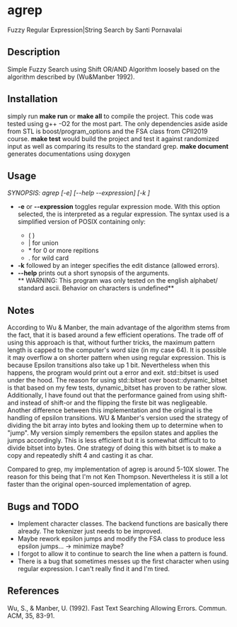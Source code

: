 # agrep
Fuzzy Regular Expression|String Search by Santi Pornavalai

## Description
Simple Fuzzy Search using Shift OR/AND Algorithm loosely based on the algorithm described by (Wu&Manber 1992). 

## Installation
simply run **make run** or **make all** to compile the project. This code was tested using g++ -O2 for the most part. 
The only dependencies aside aside from STL is boost/program_options and the FSA class from CPII2019 course. 
**make test** would build the project and test it against randomized input as well as comparing its results to the standard grep. 
**make document** generates documentations using doxygen 

## Usage
*SYNOPSIS: agrep [-e] [--help --expression] [-k <number>] <PATTERN> <FILENAME>*
- **-e** or **--expression** toggles regular expression mode. With this option selected, the <PATTERN> is interpreted as a regular expression. The syntax used is a simplified version of POSIX containing only:
  - ( ) 
  - | for union
  - \* for 0 or more repitions
  - . for wild card  
- **-k** followed by an integer specifies the edit distance (allowed errors). 
- **--help** prints out a short synopsis of the arguments.  
** WARNING: This program was only tested on the english alphabet/ standard ascii. Behavior on characters is undefined**
## Notes
According to Wu & Manber, the main advantage of the algorithm stems from the fact, that it is based around a few efficient operations. The trade off of using this approach is that, without further tricks, the maximum
pattern length is capped to the computer's word size (in my case 64). It is possible it may overflow a on shorter pattern when using regular expression. This is because Epsilon transitions also take up 1 bit.
Nevertheless when this happens, the program would print out a error and exit. std::bitset is used under the hood. The reason for using std::bitset over boost::dynamic_bitset is that based on my few tests, dynamic_bitset has proven to be rather slow.  
Additionally, I have found out that the performance gained from using shift-and instead of shift-or and the flipping the firste bit was negligeable. Another difference between this implementation and the original is the handling of epsilon transitions.
WU & Manber's version used the strategy of dividing the bit array into bytes and looking them up to determine when to "jump". My version simply remembers the epsilon states and applies the jumps accordingly. This is less efficient but it is somewhat difficult to 
to divide bitset into bytes. One strategy of doing this with bitset is to make a copy and repeatedly shift 4 and casting it as char.  

Compared to grep, my implementation of agrep is around 5-10X slower. The reason for this being that I'm not Ken Thompson. Nevertheless it is still a lot faster than the original open-sourced implementation of agrep. 

## Bugs and TODO
- Implement character classes. The backend functions are basically there already. The tokenizer just needs to be improved. 
- Maybe rework epsilon jumps and modify the FSA class to produce less epsilon jumps... -> minimize maybe? 
- I forgot to allow it to continue to search the line when a pattern is found.
- There is a bug that sometimes messes up the first character when using regular expression. I can't really find it and I'm tired. 


## References
Wu, S., & Manber, U. (1992). Fast Text Searching Allowing Errors. Commun. ACM, 35, 83-91.
